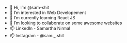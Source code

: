 - 👋 Hi, I’m @sam-shit
- 👀 I’m interested in Web Developement
- 🌱 I’m currently learning React JS
- 💞️ I’m looking to collaborate on some awesome websites
- 📫 LinkedIn - Samartha Nirmal
- 📫 Instagram - @sam._.shit

<!---
sam-shit/sam-shit is a ✨ special ✨ repository because its `README.md` (this file) appears on your GitHub profile.
You can click the Preview link to take a look at your changes.
--->

